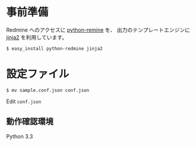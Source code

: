 
# 事前準備

Redmine へのアクセスに [python-remine](http://python-redmine.readthedocs.org/) を、
出力のテンプレートエンジンに [jinja2](http://jinja.pocoo.org/) を利用しています。

    $ easy_install python-redmine jinja2

# 設定ファイル

    $ mv sample.conf.json conf.json

Edit ``conf.json``

## 動作確認環境

Python 3.3
